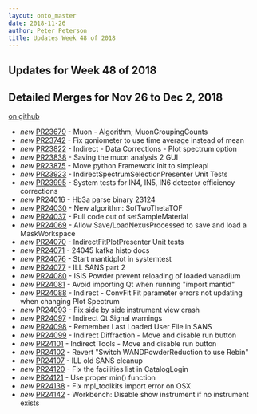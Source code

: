 ```yaml
---
layout: onto_master
date: 2018-11-26
author: Peter Peterson
title: Updates Week 48 of 2018
---
```

Updates for Week 48 of 2018
---------------------------

Detailed Merges for Nov 26 to Dec 2, 2018
-----------------------------------------
[on github](https://github.com/mantidproject/mantid/pulls?q=is%3Apr+merged%3A2018-11-27..2018-12-02)

* *new* [PR23679](https://github.com/mantidproject/mantid/pull/23679) - Muon - Algorithm; MuonGroupingCounts
* *new* [PR23742](https://github.com/mantidproject/mantid/pull/23742) - Fix goniometer to use time average instead of mean
* *new* [PR23822](https://github.com/mantidproject/mantid/pull/23822) - Indirect - Data Corrections - Plot spectrum option
* *new* [PR23838](https://github.com/mantidproject/mantid/pull/23838) - Saving the muon analysis 2 GUI
* *new* [PR23875](https://github.com/mantidproject/mantid/pull/23875) - Move python Framework init to simpleapi
* *new* [PR23923](https://github.com/mantidproject/mantid/pull/23923) - IndirectSpectrumSelectionPresenter Unit Tests
* *new* [PR23995](https://github.com/mantidproject/mantid/pull/23995) - System tests for IN4, IN5, IN6 detector efficiency corrections
* *new* [PR24016](https://github.com/mantidproject/mantid/pull/24016) - Hb3a parse binary 23124
* *new* [PR24030](https://github.com/mantidproject/mantid/pull/24030) - New algorithm: SofTwoThetaTOF
* *new* [PR24037](https://github.com/mantidproject/mantid/pull/24037) - Pull code out of setSampleMaterial
* *new* [PR24069](https://github.com/mantidproject/mantid/pull/24069) - Allow Save/LoadNexusProcessed to save and load a MaskWorkspace
* *new* [PR24070](https://github.com/mantidproject/mantid/pull/24070) - IndirectFitPlotPresenter Unit tests
* *new* [PR24071](https://github.com/mantidproject/mantid/pull/24071) - 24045 kafka histo docs
* *new* [PR24076](https://github.com/mantidproject/mantid/pull/24076) - Start mantidplot in systemtest
* *new* [PR24077](https://github.com/mantidproject/mantid/pull/24077) - ILL SANS part 2
* *new* [PR24080](https://github.com/mantidproject/mantid/pull/24080) - ISIS Powder prevent reloading of loaded vanadium
* *new* [PR24081](https://github.com/mantidproject/mantid/pull/24081) - Avoid importing Qt when running "import mantid"
* *new* [PR24088](https://github.com/mantidproject/mantid/pull/24088) - Indirect - ConvFit Fit parameter errors not updating when changing  Plot Spectrum
* *new* [PR24093](https://github.com/mantidproject/mantid/pull/24093) - Fix side by side instrument view crash
* *new* [PR24097](https://github.com/mantidproject/mantid/pull/24097) - Indirect Qt Signal warnings
* *new* [PR24098](https://github.com/mantidproject/mantid/pull/24098) - Remember Last Loaded User File in SANS
* *new* [PR24099](https://github.com/mantidproject/mantid/pull/24099) - Indirect Diffraction - Move and disable run button
* *new* [PR24101](https://github.com/mantidproject/mantid/pull/24101) - Indirect Tools - Move and disable run button
* *new* [PR24102](https://github.com/mantidproject/mantid/pull/24102) - Revert "Switch WANDPowderReduction to use Rebin"
* *new* [PR24107](https://github.com/mantidproject/mantid/pull/24107) - ILL old SANS cleanup
* *new* [PR24120](https://github.com/mantidproject/mantid/pull/24120) - Fix the facilities list in CatalogLogin
* *new* [PR24121](https://github.com/mantidproject/mantid/pull/24121) - Use proper min() function
* *new* [PR24138](https://github.com/mantidproject/mantid/pull/24138) - Fix mpl_toolkits import error on OSX
* *new* [PR24142](https://github.com/mantidproject/mantid/pull/24142) - Workbench: Disable show instrument if no instrument exists
